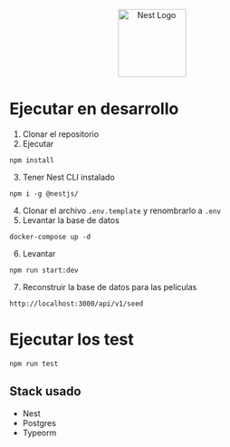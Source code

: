 <p align="center">
  <a href="http://nestjs.com/" target="blank"><img src="https://nestjs.com/img/logo-small.svg" width="120" alt="Nest Logo" /></a>
</p>

# Ejecutar en desarrollo

1. Clonar el repositorio
2. Ejecutar 
```
npm install
```
3. Tener Nest CLI instalado
```
npm i -g @nestjs/
```
4. Clonar el archivo
```.env.template```
y renombrarlo a ```.env```
5. Levantar la base de datos
```
docker-compose up -d
```
6. Levantar 
```
npm run start:dev
```
7. Reconstruir la base de datos para las peliculas
```
http://localhost:3000/api/v1/seed
```

# Ejecutar los test
```
npm run test
```

## Stack usado
* Nest
* Postgres
* Typeorm